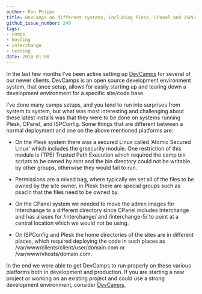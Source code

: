 ```yaml
---
author: Ron Phipps
title: DevCamps on different systems, including Plesk, CPanel and ISPConfig
github_issue_number: 249
tags:
- camps
- hosting
- interchange
- testing
date: 2010-01-08
---
```




In the last few months I’ve been active setting up [DevCamps](http://www.devcamps.org) for several of our newer clients. DevCamps is an open source development environment system, that once setup, allows for easily starting up and tearing down a development environment for a specific site/code base.

I’ve done many camps setups, and you tend to run into surprises from system to system, but what was most interesting and challenging about these latest installs was that they were to be done on systems running Plesk, CPanel, and ISPConfig. Some things that are different between a normal deployment and one on the above mentioned platforms are:

- On the Plesk system there was a secured Linux called ‘Atomic Secured Linux’ which includes the grsecurity module. One restriction of this module is (TPE) Trusted Path Execution which required the camp bin scripts to be owned by root and the bin directory could not be writable by other groups, otherwise they would fail to run.

- Permissions are a mixed bag, where typically we set all of the files to be owned by the site owner, in Plesk there are special groups such as psacln that the files need to be owned by.

- On the CPanel system we needed to move the admin images for Interchange to a different directory since CPanel includes Interchange and has aliases for /interchange/ and /interchange-5/ to point at a central location which we would not be using.

- On ISPConfig and Plesk the home directories of the sites are in different places, which required deploying the code in such places as /var/www/clients/client/user/domain.com or /var/www/vhosts/domain.com.

In the end we were able to get DevCamps to run properly on these various platforms both in development and production. If you are starting a new project or working on an existing project and could use a strong development environment, consider [DevCamps](http://www.devcamps.org).



